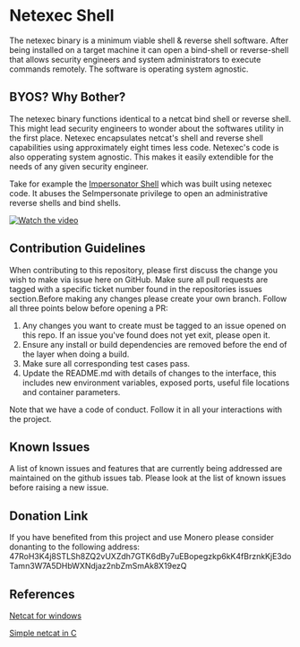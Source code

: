 # Netexec Shell

The netexec binary is a minimum viable shell & reverse shell software. After being installed on a target machine it can open a bind-shell or reverse-shell that allows security engineers and system administrators to execute commands remotely. The software is operating system agnostic.

## BYOS? Why Bother?

The netexec binary functions identical to a netcat bind shell or reverse shell. This might lead security engineers to wonder about the softwares utility in the first place. Netexec encapsulates netcat's shell and reverse shell capabilities using approximately eight times less code. Netexec's code is also opperating system agnostic. This makes it easily extendible for the needs of any given security engineer.

Take for example the [Impersonator Shell](https://github.com/AleksaZatezalo/Impersonator-Shell) which was built using netexec code. It abuses the SeImpersonate privilege to open an administrative reverse shells and bind shells.

[![Watch the video](https://img.youtube.com/vi/VF4In6rIPGc/maxresdefault.jpg)](https://youtu.be/VF4In6rIPGc)

## Contribution Guidelines

When contributing to this repository, please first discuss the change you wish to make via issue here on GitHub. Make sure all pull requests are tagged with a specific ticket number found in the repositories issues section.Before making any changes please create your own branch. Follow all three points below before opening a PR:

1. Any changes you want to create must be tagged to an issue opened on this repo. If an issue you've found does not yet exit, please open it.
2. Ensure any install or build dependencies are removed before the end of the layer when doing a build.
3. Make sure all corresponding test cases pass.
4. Update the README.md with details of changes to the interface, this includes new environment variables, exposed ports, useful file locations and container parameters.

Note that we have a code of conduct. Follow it in all your interactions with the project.

## Known Issues

A list of known issues and features that are currently being addressed are maintained on the github issues tab. Please look at the list of known issues before raising a new issue.

## Donation Link

If you have benefited from this project and use Monero please consider donanting to the following address:
47RoH3K4j8STLSh8ZQ2vUXZdh7GTK6dBy7uEBopegzkp6kK4fBrznkKjE3doTamn3W7A5DHbWXNdjaz2nbZmSmAk8X19ezQ

## References

[Netcat for windows](https://github.com/diegocr/netcat)

[Simple netcat in C](https://github.com/guzlewski/netcat)
